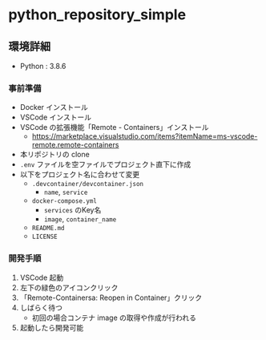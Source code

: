# python_repository_simple

## 環境詳細

- Python : 3.8.6

### 事前準備

- Docker インストール
- VSCode インストール
- VSCode の拡張機能「Remote - Containers」インストール
  - https://marketplace.visualstudio.com/items?itemName=ms-vscode-remote.remote-containers
- 本リポジトリの clone
- `.env` ファイルを空ファイルでプロジェクト直下に作成
- 以下をプロジェクト名に合わせて変更
  - `.devcontainer/devcontainer.json`
    - `name`, `service`
  - `docker-compose.yml`
    - `services` のKey名
    - `image`, `container_name`
  - `README.md`
  - `LICENSE`

### 開発手順

1. VSCode 起動
2. 左下の緑色のアイコンクリック
3. 「Remote-Containersa: Reopen in Container」クリック
4. しばらく待つ
   - 初回の場合コンテナ image の取得や作成が行われる
5. 起動したら開発可能
